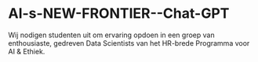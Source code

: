 # AI-s-NEW-FRONTIER--Chat-GPT
Wij nodigen studenten uit om ervaring opdoen in een groep van enthousiaste, gedreven Data Scientists van het HR-brede Programma voor AI &amp; Ethiek. 

